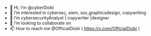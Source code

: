 - 👋 Hi, I’m @cyberDiobi
- 👀 I’m interested in cybersec, siem, soc,graphicsdesign, copywriting
- 🌱 I’m cybersecurityAnalyst | copywriter |designer
- 💞️ I’m looking to collaborate on
- 📫 How to reach me @OfficialDiobi ( https://x.com/OfficialDiobi )


<!---
cyberDiobi/cyberDiobi is a ✨ special ✨ repository because its `README.md` (this file) appears on your GitHub profile.
You can click the Preview link to take a look at your changes.
--->
